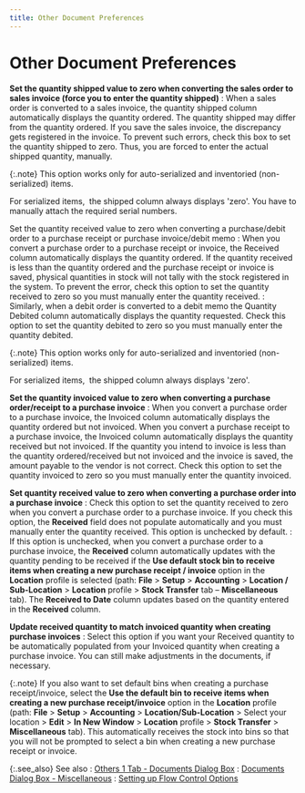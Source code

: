 ```yaml
---
title: Other Document Preferences
---
```


# Other Document Preferences


**Set the quantity shipped value to zero 
 when converting the sales order to sales invoice (force you to enter the 
 quantity shipped)**
: When a sales order is converted to a sales invoice,  the quantity shipped column automatically displays the quantity ordered.  The quantity shipped may differ from the quantity ordered. If you save  the sales invoice, the discrepancy gets registered in the invoice. To  prevent such errors, check this box to set the quantity shipped to zero.  Thus, you are forced to enter the actual shipped quantity, manually.


{:.note}
This option works only for auto-serialized and inventoried (non-serialized)  items.


For serialized items,  the  shipped column always displays 'zero'. You have to manually attach the  required serial numbers.


Set the quantity received value to zero when  converting a purchase/debit order to a purchase receipt or purchase invoice/debit  memo
: When you convert a purchase order to a purchase  receipt or invoice, the Received column automatically displays the quantity  ordered. If the quantity received is less than the quantity ordered and  the purchase receipt or invoice is saved, physical quantities in stock  will not tally with the stock registered in the system. To prevent the  error, check this option to set the quantity received to zero so you must  manually enter the quantity received.
: Similarly, when a debit order is converted to a  debit memo the Quantity Debited column automatically displays the quantity  requested. Check this option to set the quantity debited to zero so you  must manually enter the quantity debited.


{:.note}
This option works only for auto-serialized and inventoried (non-serialized)  items.


For serialized items,  the  shipped column always displays 'zero'.


**Set the quantity invoiced value to zero when  converting a purchase order/receipt to a purchase invoice**
: When you convert a purchase order to a purchase  invoice, the Invoiced column automatically displays the quantity ordered  but not invoiced. When you convert a purchase receipt to a purchase invoice,  the Invoiced column automatically displays the quantity received but not  invoiced. If the quantity you intend to invoice is less than the quantity  ordered/received but not invoiced and the invoice is saved, the amount  payable to the vendor is not correct. Check this option to set the quantity  invoiced to zero so you must manually enter the quantity invoiced.


**Set quantity received value to zero when converting  a purchase order into a purchase invoice**
: Check this option to set the quantity received to  zero when you convert a purchase order to a purchase invoice. If you check  this option, the **Received** field  does not populate automatically and you must manually enter the quantity  received. This option is unchecked by default.
: If this option is unchecked, when you convert a  purchase order to a purchase invoice, the **Received**  column automatically updates with the quantity pending to be received  if the **Use default stock bin to receive 
 items when creating a new purchase receipt / invoice** option in  the **Location** profile is selected  (path: **File** > **Setup**  > **Accounting** > **Location 
 / Sub-Location** > **Location**  profile > **Stock Transfer** tab  – **Miscellaneous** tab). The **Received to Date** column updates based  on the quantity entered in the **Received**  column.


**Update received quantity to match invoiced quantity  when creating purchase invoices**
: Select this option if you want your Received quantity  to be automatically populated from your Invoiced quantity when creating  a purchase invoice. You can still make adjustments in the documents, if  necessary.


{:.note}
If you also want to set default bins when  creating a purchase receipt/invoice, select the **Use 
 the default bin to receive items when creating a new purchase receipt/invoice**  option in the **Location** profile  (path: **File** > **Setup**  > **Accounting** > **Location/Sub-Location**  > Select your location > **Edit**  > **In New Window** > **Location** profile > **Stock 
 Transfer** > **Miscellaneous**  tab). This automatically receives the stock into bins so that you will  not be prompted to select a bin when creating a new purchase receipt or  invoice.


{:.see_also}
See also
: [Others  1 Tab - Documents Dialog Box]({{site.bp_baseurl}}/misc/miscellaneous_others_others_1_steps.html)
: [Documents  Dialog Box - Miscellaneous]({{site.bp_baseurl}}/flow-ctrl/ctrl/doc-frm/misc/flow_control_setup_dialog_box_miscellaneous_tab_con.html)
: [Setting  up Flow Control Options]({{site.bp_baseurl}}/flow-ctrl/ctrl/opt/setting_flow_control_options.html)

